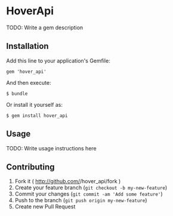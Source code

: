 # HoverApi

TODO: Write a gem description

## Installation

Add this line to your application's Gemfile:

    gem 'hover_api'

And then execute:

    $ bundle

Or install it yourself as:

    $ gem install hover_api

## Usage

TODO: Write usage instructions here

## Contributing

1. Fork it ( http://github.com/<my-github-username>/hover_api/fork )
2. Create your feature branch (`git checkout -b my-new-feature`)
3. Commit your changes (`git commit -am 'Add some feature'`)
4. Push to the branch (`git push origin my-new-feature`)
5. Create new Pull Request
